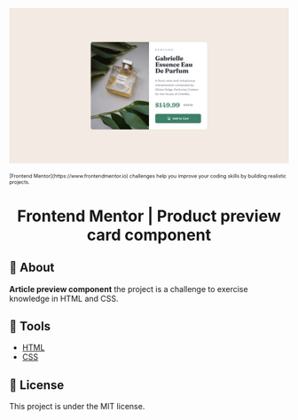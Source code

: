 ![Design preview for the Article preview component coding challenge](./design/desktop-design.jpg)
<p style="font-size: xx-small">
[Frontend Mentor](https://www.frontendmentor.io) challenges help you improve your coding skills by building realistic projects.
</p> 
<h1 align="center">
  Frontend Mentor | Product preview card component
</h1>


## 🧾 About

**Article preview component** the project is a challenge to exercise knowledge in HTML and CSS.

## 🔧 Tools

- [HTML](#) 
- [CSS](https://sass-lang.com/) 



## 📝 License

This project is under the MIT license. 

